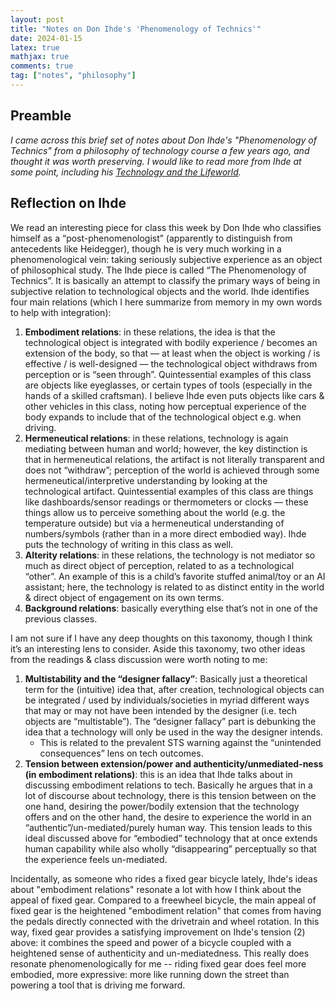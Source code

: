 ```yaml
---
layout: post
title: "Notes on Don Ihde's 'Phenomenology of Technics'"
date: 2024-01-15
latex: true
mathjax: true
comments: true
tag: ["notes", "philosophy"]
---
```


## Preamble

*I came across this brief set of notes about Don Ihde's "Phenomenology of Technics" from a philosophy of technology course a few years ago, and thought it was worth preserving. I would like to read more from Ihde at some point, including his [Technology and the Lifeworld](https://iupress.org/9780253205605/technology-and-the-lifeworld/).*

## Reflection on Ihde

We read an interesting piece for class this week by Don Ihde who classifies himself as a “post-phenomenologist” (apparently to distinguish from antecedents like Heidegger), though he is very much working in a phenomenological vein: taking seriously subjective experience as an object of philosophical study. The Ihde piece is called “The Phenomenology of Technics”. It is basically an attempt to classify the primary ways of being in subjective relation to technological objects and the world. Ihde identifies four main relations (which I here summarize from memory in my own words to help with integration): 

1. **Embodiment relations**: in these relations, the idea is that the technological object is integrated with bodily experience / becomes an extension of the body, so that — at least when the object is working / is effective / is well-designed — the technological object withdraws from perception or is “seen through”. Quintessential examples of this class are objects like eyeglasses, or certain types of tools (especially in the hands of a skilled craftsman). I believe Ihde even puts objects like cars & other vehicles in this class, noting how perceptual experience of the body expands to include that of the technological object e.g. when driving. 
2. **Hermeneutical relations**: in these relations, technology is again mediating between human and world; however, the key distinction is that in hermeneutical relations, the artifact is not literally transparent and does not “withdraw”; perception of the world is achieved through some hermeneutical/interpretive understanding by looking at the technological artifact. Quintessential examples of this class are things like dashboards/sensor readings or thermometers or clocks — these things allow us to perceive something about the world (e.g. the temperature outside) but via a hermeneutical understanding of numbers/symbols (rather than in a more direct embodied way). Ihde puts the technology of writing in this class as well. 
3. **Alterity relations**: in these relations, the technology is not mediator so much as direct object of perception, related to as a technological “other”. An example of this is a child’s favorite stuffed animal/toy or an AI assistant; here, the technology is related to as distinct entity in the world & direct object of engagement on its own terms. 
4. **Background relations**: basically everything else that’s not in one of the previous classes. 

I am not sure if I have any deep thoughts on this taxonomy, though I think it’s an interesting lens to consider. Aside this taxonomy, two other ideas from the readings & class discussion were worth noting to me: 

1. **Multistability and the “designer fallacy”**: Basically just a theoretical term for the (intuitive) idea that, after creation, technological objects can be integrated / used by individuals/societies in myriad different ways that may or may not have been intended by the designer (i.e. tech objects are “multistable”). The “designer fallacy” part is debunking the idea that a technology will only be used in the way the designer intends.
    * This is related to the prevalent STS warning against the “unintended consequences” lens on tech outcomes. 
2. **Tension between extension/power and authenticity/unmediated-ness (in embodiment relations)**: this is an idea that Ihde talks about in discussing embodiment relations to tech. Basically he argues that in a lot of discourse about technology, there is this tension between on the one hand, desiring the power/bodily extension that the technology offers and on the other hand, the desire to experience the world in an “authentic”/un-mediated/purely human way. This tension leads to this ideal discussed above for “embodied” technology that at once extends human capability while also wholly “disappearing” perceptually so that the experience feels un-mediated. 

Incidentally, as someone who rides a fixed gear bicycle lately, Ihde's ideas about "embodiment relations" resonate a lot with how I think about the appeal of fixed gear. Compared to a freewheel bicycle, the main appeal of fixed gear is the heightened "embodiment relation" that comes from having the pedals directly connected with the drivetrain and wheel rotation. In this way, fixed gear provides a satisfying improvement on Ihde's tension (2) above: it combines the speed and power of a bicycle coupled with a heightened sense of authenticity and un-mediatedness. This really does resonate phenomenologically for me -- riding fixed gear does feel more embodied, more expressive: more like running down the street than powering a tool that is driving me forward.
